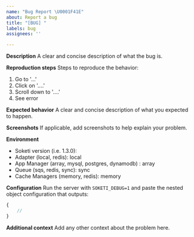 ```yaml
---
name: "Bug Report \U0001F41E"
about: Report a bug
title: "[BUG] "
labels: bug
assignees: ''

---
```


<!---
NOTICE: Keep in mind that bugs that state simple usage disfunctionalities (i.e. message did not get sent) are more likely to be your fault for not using the Pusher properly.

After enabling debugging with SOKETI_DEBUG=1, make sure to read the console to see if the message is actually being sent to the server.
-->

**Description**
A clear and concise description of what the bug is.

**Reproduction steps**
Steps to reproduce the behavior:
1. Go to '...'
2. Click on '....'
3. Scroll down to '....'
4. See error

**Expected behavior**
A clear and concise description of what you expected to happen.

**Screenshots**
If applicable, add screenshots to help explain your problem.

**Environment**
- Soketi version (i.e. 1.3.0): 
- Adapter (local, redis): local
- App Manager (array, mysql, postgres, dynamodb) : array
- Queue (sqs, redis, sync): sync
- Cache Managers (memory, redis): memory

**Configuration**
Run the server with `SOKETI_DEBUG=1` and paste the nested object configuration that outputs:
```js
{
    //
}
```

**Additional context**
Add any other context about the problem here.

